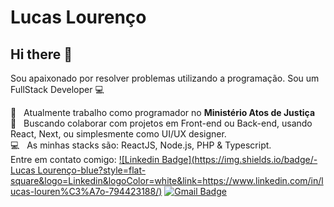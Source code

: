 # Lucas Lourenço

## Hi there 👋
Sou apaixonado por resolver problemas utilizando a programação.
Sou um FullStack Developer :computer:

🔭 &nbsp; Atualmente trabalho como programador no **Ministério Atos de Justiça**
<br/> :purple_heart: &nbsp; Buscando colaborar com projetos em Front-end ou Back-end, usando React, Next, ou simplesmente como UI/UX designer.
<br/> :computer: &nbsp; As minhas stacks são: ReactJS, Node.js, PHP & Typescript.
<br/> Entre em contato comigo: [![Linkedin Badge](https://img.shields.io/badge/-Lucas Lourenço-blue?style=flat-square&logo=Linkedin&logoColor=white&link=https://www.linkedin.com/in/lucas-louren%C3%A7o-794423188/)](https://www.linkedin.com/in/lucas-louren%C3%A7o-794423188/) 
[![Gmail Badge](https://img.shields.io/badge/-lucascelestiano@gmail.com-c14438?style=flat-square&logo=Gmail&logoColor=white&link=mailto:lucascelestiano@gmail.com)](mailto:lucascelestiano@gmail.com)
